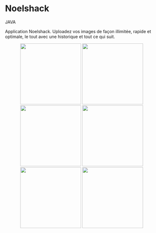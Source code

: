 # Noelshack

JAVA 

Application Noelshack. Uploadez vos images de façon illimitée, rapide et optimale, le tout avec une historique et tout ce qui suit.

<p align="center">
  <img src="https://a.pomf.cat/lgklfg.png" width="200"/>
  <img src="https://a.pomf.cat/kvoput.png" width="200"/>
  <img src="https://a.pomf.cat/xhdtqv.png" width="200"/>
  <img src="https://a.pomf.cat/hnwabr.png" width="200"/>
  <img src="https://a.pomf.cat/luxaxt.png" width="200"/>
  <img src="https://a.pomf.cat/lwpnux.png" width="200"/>
</p>
